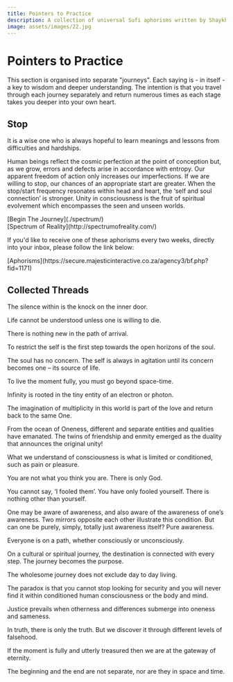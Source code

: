 ```yaml
---
title: Pointers to Practice
description: A collection of universal Sufi aphorisms written by Shaykh Fadhlalla Haeri
image: assets/images/22.jpg
---
```


# Pointers to Practice

This section is organised into separate "journeys". Each saying is - in itself - a key to wisdom and deeper understanding. The intention is that you travel through each journey separately and return numerous times as each stage takes you deeper into your own heart.

## Stop

<div class="callout">
It is a wise one who is always hopeful to learn meanings and lessons from difficulties and hardships.
</div>

Human beings reflect the cosmic perfection at the point of conception but, as we grow, errors and defects arise in accordance with entropy. Our apparent freedom of action only increases our imperfections. If we are willing to stop, our chances of an appropriate start are greater. When the stop/start frequency resonates within head and heart, the ‘self and soul connection’ is stronger. Unity in consciousness is the fruit of spiritual evolvement which encompasses the seen and unseen worlds.

<div markdown="3" class="purchase-link">
[Begin The Journey](./spectrum/)
</div>

<div markdown="3" class="purchase-link">
[Spectrum of Reality](http://spectrumofreality.com/)
</div>

If you'd like to receive one of these aphorisms every two weeks, directly into your inbox, please follow the link below:

<div markdown="3" class="purchase-link">
[Aphorisms](https://secure.majesticinteractive.co.za/agency3/bf.php?fid=1171)
</div>

## Collected Threads

<div class="aphorism-text">

The silence within is the knock on the inner door.

<div class="div"></div>

Life cannot be understood unless one is willing to die.

<div class="div"></div>

There is nothing new in the path of arrival.

<div class="div"></div>

To restrict the self is the first step towards the open horizons of the soul.

<div class="div"></div>

The soul has no concern. The self is always in agitation until its concern becomes one – its source of life.

<div class="div"></div>

To live the moment fully, you must go beyond space-time.

<div class="div"></div>

Infinity is rooted in the tiny entity of an electron or photon.

<div class="div"></div>

The imagination of multiplicity in this world is part of the love and return back to the same One.

<div class="div"></div>

From the ocean of Oneness, different and separate entities and qualities have emanated. The twins of friendship and enmity emerged as the duality that announces the original unity!

<div class="div"></div>

What we understand of consciousness is what is limited or conditioned, such as pain or pleasure.

<div class="div"></div>

You are not what you think you are. There is only God.

<div class="div"></div>

You cannot say, ‘I fooled them’. You have only fooled yourself. There is nothing other than yourself.

<div class="div"></div>

One may be aware of awareness, and also aware of the awareness of one’s awareness. Two mirrors opposite each other illustrate this condition. But can one be purely, simply, totally just awareness itself? Pure awareness.

<div class="div"></div>

Everyone is on a path, whether consciously or unconsciously.

<div class="div"></div>

On a cultural or spiritual journey, the destination is connected with every step. The journey becomes the purpose.

<div class="div"></div>

The wholesome journey does not exclude day to day living.

<div class="div"></div>

The paradox is that you cannot stop looking for security and you will never find it within conditioned human consciousness or the body and mind.

<div class="div"></div>

Justice prevails when otherness and differences submerge into oneness and sameness.

<div class="div"></div>

In truth, there is only the truth. But we discover it through different levels of falsehood.

<div class="div"></div>

If the moment is fully and utterly treasured then we are at the gateway of eternity.

<div class="div"></div>

The beginning and the end are not separate, nor are they in space and time.

<div class="div"></div>

</div>